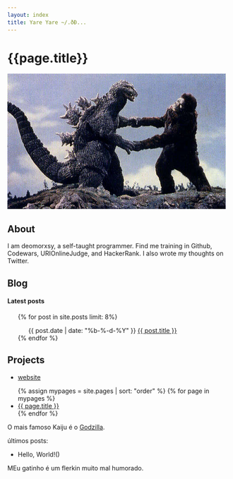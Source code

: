 ```yaml
---
layout: index
title: Yare Yare ~/.ðÐ...
---
```


# {{page.title}}
![banana](images/kong1.jpg)
## About

I am deomorxsy, a self-taught programmer.
Find me training in Github, Codewars, URIOnlineJudge, and HackerRank. 
I also wrote my thoughts on Twitter.

## Blog

#### Latest posts
<ul class="myposts">
{% for post in site.posts limit: 8%}
    <ul>
    <span class="postDate">{{ post.date | date: "%b-%-d-%Y" }}</span>
    <a href="{{ post.url }}">{{ post.title }}</a>
    </ul>
{% endfor %}
</ul>


## Projects

- [website](deomorxsy.github.io/blog)



<ul>
  {% assign mypages = site.pages | sort: "order" %}
    {% for page in mypages %}
    <li><a href="{{ page.url | absolute_url }}">{{ page.title }}</a></li>
    {% endfor %}
</ul>

O mais famoso Kaiju é o [Godzilla](https://pt.wikipedia.org/wiki/Godzilla).

últimos posts:

- Hello, World!()

MEu gatinho é um flerkin muito mal humorado.

